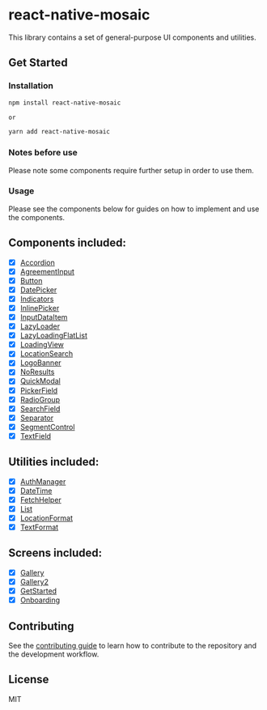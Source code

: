 # react-native-mosaic

This library contains a set of general-purpose UI components and utilities.

## Get Started

### Installation

```sh
npm install react-native-mosaic

or

yarn add react-native-mosaic
```

### Notes before use

Please note some components require further setup in order to use them.

### Usage

Please see the components below for guides on how to implement and use the components.

## Components included:

- [x] [Accordion](https://github.com/AdamLee321/react-native-mosaic/blob/master/docs/Accordion.md)
- [x] [AgreementInput](https://github.com/AdamLee321/react-native-mosaic/blob/master/docs/AgreementInput.md)
- [x] [Button](https://github.com/AdamLee321/react-native-mosaic/blob/master/docs/Button.md)
- [x] [DatePicker](https://github.com/AdamLee321/react-native-mosaic/blob/master/docs/DatePicker.md)
- [x] [Indicators](https://github.com/AdamLee321/react-native-mosaic/blob/master/docs/Indicators.md)
- [x] [InlinePicker](https://github.com/AdamLee321/react-native-mosaic/blob/master/docs/InlinePicker.md)
- [x] [InputDataItem](https://github.com/AdamLee321/react-native-mosaic/blob/master/docs/InputDataItem.md)
- [x] [LazyLoader](https://github.com/AdamLee321/react-native-mosaic/blob/master/docs/LazyLoader.md)
- [x] [LazyLoadingFlatList](https://github.com/AdamLee321/react-native-mosaic/blob/master/docs/LazyLoadingFlatList.md)
- [x] [LoadingView](https://github.com/AdamLee321/react-native-mosaic/blob/master/docs/LoadingView.md)
- [x] [LocationSearch](https://github.com/AdamLee321/react-native-mosaic/blob/master/docs/LocationSearch.md)
- [x] [LogoBanner](https://github.com/AdamLee321/react-native-mosaic/blob/master/docs/LogoBanner.md)
- [x] [NoResults](https://github.com/AdamLee321/react-native-mosaic/blob/master/docs/NoResults.md)
- [x] [QuickModal](https://github.com/AdamLee321/react-native-mosaic/blob/master/docs/QuickModal.md)
- [x] [PickerField](https://github.com/AdamLee321/react-native-mosaic/blob/master/docs/PickerField.md)
- [x] [RadioGroup](https://github.com/AdamLee321/react-native-mosaic/blob/master/docs/RadioGroup.md)
- [x] [SearchField](https://github.com/AdamLee321/react-native-mosaic/blob/master/docs/SearchBar.md)
- [x] [Separator](https://github.com/AdamLee321/react-native-mosaic/blob/master/docs/Separator.md)
- [x] [SegmentControl](https://github.com/AdamLee321/react-native-mosaic/blob/master/docs/SegmentControl.md)
- [x] [TextField](https://github.com/AdamLee321/react-native-mosaic/blob/master/docs/TextField.md)

## Utilities included:

- [x] [AuthManager](https://github.com/AdamLee321/react-native-mosaic/blob/master/docs/Utils/AuthManager.md)
- [x] [DateTime](https://github.com/AdamLee321/react-native-mosaic/blob/master/docs/Utils/DateTime.md)
- [x] [FetchHelper](https://github.com/AdamLee321/react-native-mosaic/blob/master/docs/Utils/FetchHelper.md)
- [x] [List](https://github.com/AdamLee321/react-native-mosaic/blob/master/docs/Utils/List.md)
- [x] [LocationFormat](https://github.com/AdamLee321/react-native-mosaic/blob/master/docs/Utils/LocationFormat.md)
- [x] [TextFormat](https://github.com/AdamLee321/react-native-mosaic/blob/master/docs/Utils/TextFormat.md)

## Screens included:

- [x] [Gallery](https://github.com/AdamLee321/react-native-mosaic/blob/master/docs/Gallery.md)
- [x] [Gallery2](https://github.com/AdamLee321/react-native-mosaic/blob/master/docs/Gallery2.md)
- [x] [GetStarted](https://github.com/AdamLee321/react-native-mosaic/blob/master/docs/GetStarted.md)
- [x] [Onboarding](https://github.com/AdamLee321/react-native-mosaic/blob/master/docs/Onboarding.md)

## Contributing

See the [contributing guide](CONTRIBUTING.md) to learn how to contribute to the repository and the development workflow.

## License

MIT
